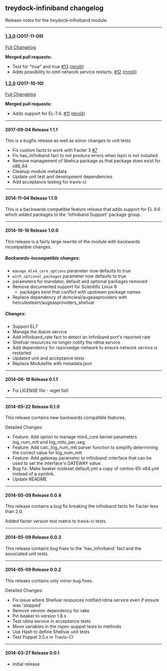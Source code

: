 ## treydock-infiniband changelog

Release notes for the treydock-infiniband module.

------------------------------------------

#### [1.3.0](https://github.com/treydock/puppet-infiniband/tree/1.3.0) (2017-11-09)
[Full Changelog](https://github.com/treydock/puppet-infiniband/compare/1.2.0...1.3.0)

**Merged pull requests:**

- Test for "true" and true [\#13](https://github.com/treydock/puppet-infiniband/pull/13) ([mrolli](https://github.com/mrolli))
- Adds possibility to omit network service restarts. [\#12](https://github.com/treydock/puppet-infiniband/pull/12) ([mrolli](https://github.com/mrolli))

#### [1.2.0](https://github.com/treydock/puppet-infiniband/tree/1.2.0) (2017-10-10)
[Full Changelog](https://github.com/treydock/puppet-infiniband/compare/1.1.1...1.2.0)

**Merged pull requests:**

- Adds support for EL-7.4. [\#11](https://github.com/treydock/puppet-infiniband/pull/11) ([mrolli](https://github.com/mrolli))

------------------------------------------

#### 2017-09-04 Release 1.1.1

This is a bugfix release as well as minor changes to unit tests

* Fix custom facts to work with Facter 3 [\#7](https://github.com/treydock/puppet-infiniband/pull/7)
* Fix has_infiniband fact to not produce errors when lspci is not installed
* Remove management of libehca package as that package does exist for x86_64
* Cleanup module metadata
* Update unit test and development dependencies
* Add acceptance testing for travis-ci

------------------------------------------

#### 2014-11-04 Release 1.1.0

This is a backwards compatible feature release that adds support for
EL 6.6 which added packages to the 'Infiniband Support' package group.

------------------------------------------

#### 2014-10-16 Release 1.0.0

This release is a fairly large rewrite of the module with backwards incompatible changes.

##### Backwards-incompatible changes:

* `manage_mlx4_core_options` parameter now defaults to true
* `with_optional_packages` parameter now defaults to true
* parameters for mandator, default and optional packages removed
* Remove documented support for Scientific Linux 6
  * packages exist that conflict with upstream package names
* Replace dependency of domcleal/augeasproviders with herculesteam/augeasproviders_shellvar

##### Changes:

* Support EL7
* Manage the ibacm service
* Add infiniband_rate fact to detect an Infiniband port's reported rate
* Shellvar resources no longer notify the rdma service
* Add dependency for razorsedge-network to ensure network service is restarted
* Updated unit and acceptance tests
* Replace Modulefile with metadata.json

------------------------------------------

#### 2014-06-18 Release 0.1.1

* Fix LICENSE file - wget fail!

------------------------------------------

#### 2014-05-22 Release 0.1.0

This release contains new backwards compatible features.

Detailed Changes:

* Feature: Add option to manage mlx4_core kernel parameters log_num_mtt and log_mtts_per_seg
* Feature: Add calc_log_num_mtt parser function to simplify determining the correct value for log_num_mtt
* Feature: Add gateway parameter to infiniband::interface that can be used to set the interface's GATEWAY value.
* Bug fix: Make beaker nodeset default.yml a copy of centos-65-x64.yml instead of a symlink.
* Update README

------------------------------------------

#### 2014-05-09 Release 0.0.4

This release contains a bug fix breaking the infiniband facts for Facter less than 2.0.

Added facter version test matrix to travis-ci tests.

------------------------------------------

#### 2014-05-09 Release 0.0.3

This release contains bug fixes to the 'has_infiniband' fact
and the associated unit tests.

------------------------------------------

#### 2014-05-09 Release 0.0.2

This releaes contains only minor bug fixes.

Detailed Changes:

* Fix issue where Shellvar resources notified rdma service even if ensure was 'stopped'
* Remove version dependency for rake
* Pin beaker to version 1.8.x
* Test rdma service in acceptance tests
* Move variables in the rspec-puppet tests to methods
* Use Hash to define Shellvar unit tests
* Test Puppet 3.5.x in Travis-CI

------------------------------------------

#### 2014-03-27 Release 0.0.1

* Initial release
